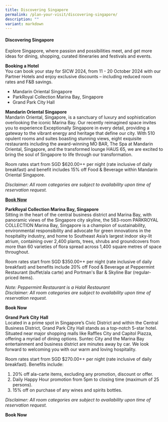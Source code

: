 ```yaml
---
title: Discovering Singapore
permalink: /plan-your-visit/discovering-singapore/
description: ""
variant: markdown
---
```

#### **Discovering Singapore**

Explore Singapore<a href="https://www.visitsingapore.com/see-do-singapore/" target="_blank"></a>, where passion and possibilities meet, and get more ideas for dining, shopping, curated itineraries and festivals and events. 

**Booking a Hotel**
<br>You can book your stay for SICW 2024, from 11 - 20 October 2024 with our Partner Hotels and enjoy exclusive discounts – including reduced room rates and F&amp;B savings.
* Mandarin Oriental Singapore
* ParkRoyal Collection Marina Bay, Singapore
* Grand Park City Hall 

**Mandarin Oriental Singapore**
<br>Mandarin Oriental, Singapore, is a sanctuary of luxury and sophistication overlooking the iconic Marina Bay. Our recently reimagined space invites you to experience Exceptionally Singapore in every detail, providing a gateway to the vibrant energy and heritage that define our city. With 510 opulent rooms and suites boasting stunning views, eight exquisite restaurants including the award-winning MO BAR, The Spa at Mandarin Oriental, Singapore, and the transformed lounge HAUS 65, we are excited to bring the soul of Singapore to life through our transformation. 

Room rates start from SGD $620.00++ per night (rate inclusive of daily breakfast) and benefit includes 15% off Food &amp; Beverage within Mandarin Oriental Singapore.

*Disclaimer: All room categories are subject to availability upon time of reservation request.*

<a href="https://book.passkey.com/event/50864754/owner/2731134/home" target="_blank">**Book Now**</a>

**ParkRoyal Collection Marina Bay, Singapore**
<br>Sitting in the heart of the central business district and Marina Bay, with panoramic views of the Singapore city skyline, the 583-room PARKROYAL COLLECTION Marina Bay, Singapore is a champion of sustainability, environmental responsibility and advocate for green innovations in the hospitality industry, and home to Southeast Asia’s largest indoor sky-lit atrium, containing over 2,400 plants, trees, shrubs and groundcovers from more than 60 varieties of flora spread across 1,400 square metres of space throughout. 

Room rates start from SGD $350.00++ per night (rate inclusive of daily breakfast) and benefits include 20% off Food &amp; Beverage at Peppermint Restaurant (buffet/ala carte) and Portman's Bar &amp; Skyline Bar (regular-priced items).

*Note: Peppermint Restaurant is a Halal Restaurant
<br>Disclaimer: All room categories are subject to availability upon time of reservation request.*

**Book Now**<a href="https://book.passkey.com/event/50843178/owner/3322522/home" target="_blank"></a>

**Grand Park City Hall**
<br>Located in a prime spot in Singapore’s Civic District and within the Central Business District, Grand Park City Hall stands as a top-notch 5-star hotel. Situated near major shopping malls like Raffles City and Capitol Piazza, offering a myriad of dining options. Suntec City and the Marina Bay entertainment and business district are minutes away by car. We look forward to welcoming you with our warm and loving hospitality. 

Room rates start from SGD $270.00++ per night (rate inclusive of daily breakfast). Benefits include: 
1. 20% off ala-carte items, excluding any promotion, discount or offer. 
2. Daily Happy Hour promotion from 5pm to closing time (maximum of 25 persons). 
3. 15% off on purchase of any wines and spirits bottles.

*Disclaimer: All room categories are subject to availability upon time of reservation request.*

**Book Now**<a href="https://www.parkhotelgroup.com/grand-park-city-hall/book/dates-of-stay?domain=www.govware.sg&amp;groupID=4405053" target="_blank"></a>